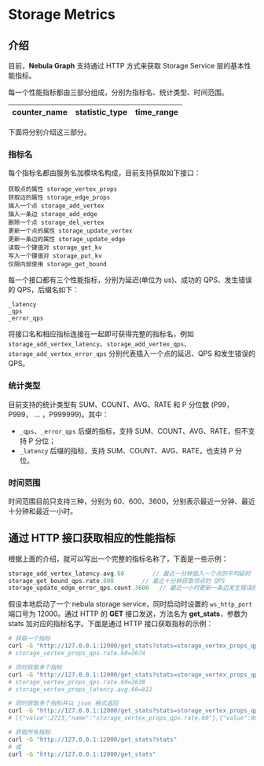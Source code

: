 # Storage Metrics

## 介绍

目前，**Nebula Graph** 支持通过 HTTP 方式来获取 Storage Service 层的基本性能指标。

每一个性能指标都由三部分组成，分别为指标名、统计类型、时间范围。

| counter\_name | statistic\_type | time_range |
| ----  |  ----|-------|

下面将分别介绍这三部分。

### 指标名

每个指标名都由服务名加模块名构成，目前支持获取如下接口：

```text
获取点的属性 storage_vertex_props
获取边的属性 storage_edge_props
插入一个点 storage_add_vertex
插入一条边 storage_add_edge
删除一个点 storage_del_vertex
更新一个点的属性 storage_update_vertex
更新一条边的属性 storage_update_edge
读取一个键值对 storage_get_kv
写入一个键值对 storage_put_kv
仅限内部使用 storage_get_bound
```

每一个接口都有三个性能指标，分别为延迟(单位为 us)、成功的 QPS、发生错误的 QPS，后缀名如下：

```text
_latency
_qps
_error_qps
```

将接口名和相应指标连接在一起即可获得完整的指标名，例如 `storage_add_vertex_latency`、`storage_add_vertex_qps`、`storage_add_vertex_error_qps` 分别代表插入一个点的延迟、QPS 和发生错误的 QPS。

### 统计类型

目前支持的统计类型有 SUM、COUNT、AVG、RATE 和 P 分位数 (P99，P999， ... ，P999999)。其中：

- `_qps`、`_error_qps` 后缀的指标，支持 SUM、COUNT、AVG、RATE，但不支持 P 分位；
- `_latency` 后缀的指标，支持 SUM、COUNT、AVG、RATE，也支持 P 分位。

### 时间范围

时间范围目前只支持三种，分别为 60、600、3600，分别表示最近一分钟、最近十分钟和最近一小时。

## 通过 HTTP 接口获取相应的性能指标

根据上面的介绍，就可以写出一个完整的指标名称了，下面是一些示例：

```cpp
storage_add_vertex_latency.avg.60        // 最近一分钟插入一个点的平均延时
storage_get_bound_qps.rate.600        // 最近十分钟获取邻点的 QPS
storage_update_edge_error_qps.count.3600   // 最近一小时更新一条边发生错误的总计数量
```

假设本地启动了一个 nebula storage service，同时启动时设置的 `ws_http_port` 端口号为 12000。通过 HTTP 的 **GET** 接口发送，方法名为 **get_stats**，参数为 stats 加对应的指标名字。下面是通过 HTTP 接口获取指标的示例：

```bash
# 获取一个指标
curl -G "http://127.0.0.1:12000/get_stats?stats=storage_vertex_props_qps.rate.60"
# storage_vertex_props_qps.rate.60=2674

# 同时获取多个指标
curl -G "http://127.0.0.1:12000/get_stats?stats=storage_vertex_props_qps.rate.60,storage_vertex_props_latency.avg.60"
# storage_vertex_props_qps.rate.60=2638
# storage_vertex_props_latency.avg.60=812

# 同时获取多个指标并以 json 格式返回
curl -G "http://127.0.0.1:12000/get_stats?stats=storage_vertex_props_qps.rate.60,storage_vertex_props_latency.avg.60&returnjson"
# [{"value":2723,"name":"storage_vertex_props_qps.rate.60"},{"value":804,"name":"storage_vertex_props_latency.avg.60"}]

# 获取所有指标
curl -G "http://127.0.0.1:12000/get_stats?stats"
# 或
curl -G "http://127.0.0.1:12000/get_stats"
```

